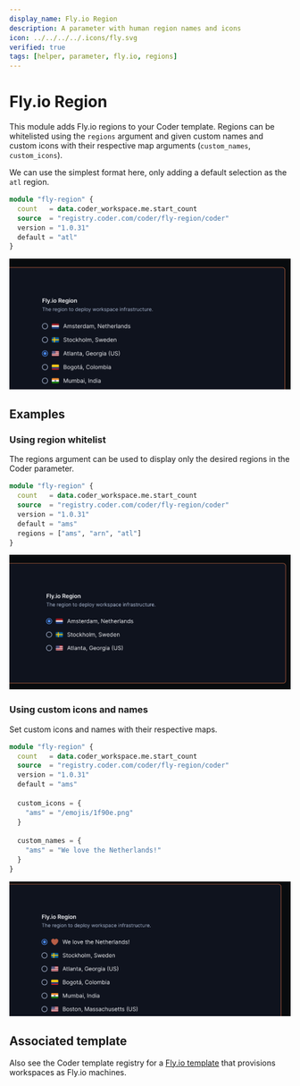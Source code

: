 ```yaml
---
display_name: Fly.io Region
description: A parameter with human region names and icons
icon: ../../../../.icons/fly.svg
verified: true
tags: [helper, parameter, fly.io, regions]
---
```


# Fly.io Region

This module adds Fly.io regions to your Coder template. Regions can be whitelisted using the `regions` argument and given custom names and custom icons with their respective map arguments (`custom_names`, `custom_icons`).

We can use the simplest format here, only adding a default selection as the `atl` region.

```tf
module "fly-region" {
  count   = data.coder_workspace.me.start_count
  source  = "registry.coder.com/coder/fly-region/coder"
  version = "1.0.31"
  default = "atl"
}
```

![Fly.io Default](../../.images/flyio-basic.png)

## Examples

### Using region whitelist

The regions argument can be used to display only the desired regions in the Coder parameter.

```tf
module "fly-region" {
  count   = data.coder_workspace.me.start_count
  source  = "registry.coder.com/coder/fly-region/coder"
  version = "1.0.31"
  default = "ams"
  regions = ["ams", "arn", "atl"]
}
```

![Fly.io Filtered Regions](../../.images/flyio-filtered.png)

### Using custom icons and names

Set custom icons and names with their respective maps.

```tf
module "fly-region" {
  count   = data.coder_workspace.me.start_count
  source  = "registry.coder.com/coder/fly-region/coder"
  version = "1.0.31"
  default = "ams"

  custom_icons = {
    "ams" = "/emojis/1f90e.png"
  }

  custom_names = {
    "ams" = "We love the Netherlands!"
  }
}
```

![Fly.io custom icon and name](../../.images/flyio-custom.png)

## Associated template

Also see the Coder template registry for a [Fly.io template](https://registry.coder.com/templates/fly-docker-image) that provisions workspaces as Fly.io machines.
